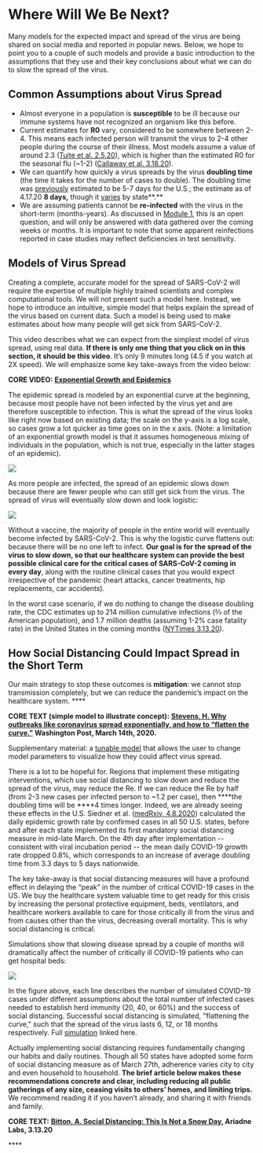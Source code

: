 # Where Will We Be Next?

Many models for the expected impact and spread of the virus are being shared on social media and reported in popular news. Below, we hope to point you to a couple of such models and provide a basic introduction to the assumptions that they use and their key conclusions about what we can do to slow the spread of the virus.

## Common Assumptions about Virus Spread

* Almost everyone in a population is **susceptible** to be ill because our immune systems have not recognized an organism like this before.
* Current estimates for **R0** vary, considered to be somewhere between 2-4.  This means each infected person will transmit the virus to 2-4 other people during the course of their illness. Most models assume a value of around 2.3 \([Tuite et al. 2.5.20](https://annals.org/aim/fullarticle/2760912/reporting-epidemic-growth-reproduction-numbers-2019-novel-coronavirus-2019-ncov)\), which is higher than the estimated R0 for the seasonal flu \(~1-2\) \([Callaway et al. 3.18.20](https://www.nature.com/articles/d41586-020-00758-2)\). 
* We can quantify how quickly a virus spreads by the virus **doubling time** \(the time it takes for the number of cases to double\). The doubling time was [previously](https://drive.google.com/file/d/1DqfSnlaW6N3GBc5YKyBOCGPfdqOsqk1G/view) estimated to be 5-7 days for the U.S.; the estimate as of 4.17.20 **8 days,** though it [varies](https://www.nytimes.com/interactive/2020/03/21/upshot/coronavirus-deaths-by-country.html) by state**.**
* We are assuming patients cannot be **re-infected** with the virus in the short-term \(months-years\). As discussed in [Module 1](https://curriculum.covidstudentresponse.org/module-1-from-bench-to-bedside), this is an open question, and will only be answered with data gathered over the coming weeks or months. It is important to note that some apparent reinfections reported in case studies may reflect deficiencies in test sensitivity.

## Models of Virus Spread

Creating a complete, accurate model for the spread of SARS-CoV-2 will require the expertise of multiple highly trained scientists and complex computational tools. We will not present such a model here. Instead, we hope to introduce an intuitive, simple model that helps explain the spread of the virus based on current data. Such a model is being used to make estimates about how many people will get sick from SARS-CoV-2.

This video describes what we can expect from the simplest model of virus spread, using real data. **If there is only one thing that you click on in this section, it should be this video**. It’s only 9 minutes long \(4.5 if you watch at 2X speed\). We will emphasize some key take-aways from the video below:

**CORE VIDEO:** [**Exponential Growth and Epidemics**](https://www.youtube.com/watch?v=Kas0tIxDvrg&feature=youtu.be)

The epidemic spread is modeled by an exponential curve at the beginning, because most people have not been infected by the virus yet and are therefore susceptible to infection. This is what the spread of the virus looks like right now based on existing data; the scale on the y-axis is a log scale, so cases grow a lot quicker as time goes on in the x axis. \(Note: a limitation of an exponential growth model is that it assumes homogeneous mixing of individuals in the population, which is not true, especially in the latter stages of an epidemic\).

![](https://lh6.googleusercontent.com/BG0-Azf7hkmiepfnCwTBYEZC2NhPsVHSO6ijEVzZE9EifjeTsXyz3SqYILkv_nvRwDmWSxmKYR26ZunitJgrgZun2BVkLAB-j3k45a_PvWdghnlQ9C_ukslXQ2El9J9ljkpTKZKg)

As more people are infected, the spread of an epidemic slows down because there are fewer people who can still get sick from the virus. The spread of virus will eventually slow down and look logistic:

![](https://lh5.googleusercontent.com/6chbMUnZ0yQvpmTJOj97ZlhU1ExglupHBkbsL6ZoHRNyR8MYGf44Qo8HlDM8XteuGYNnun0zTOirdo1fAq7CSoKmNahTlxNGTjLxjasSiRObhgm2-nPfLREGcchKYkWQI1I_jHdB)

Without a vaccine, the majority of people in the entire world will eventually become infected by SARS-CoV-2. This is why the logistic curve flattens out: because there will be no one left to infect. **Our goal is for the spread of the virus to slow down, so that our healthcare system can provide the best possible clinical care for the critical cases of SARS-CoV-2 coming in every day**, along with the routine clinical cases that you would expect irrespective of the pandemic \(heart attacks, cancer treatments, hip replacements, car accidents\). 

In the worst case scenario, if we do nothing to change the disease doubling rate, the CDC estimates up to 214 million cumulative infections \(⅔ of the American population\), and 1.7 million deaths \(assuming 1-2% case fatality rate\) in the United States in the coming months \([NYTimes 3.13.20](https://www.nytimes.com/2020/03/13/us/coronavirus-deaths-estimate.html)\).

## How Social Distancing Could Impact Spread in the Short Term

Our main strategy to stop these outcomes is **mitigation**: we cannot stop transmission completely, but we can reduce the pandemic’s impact on the healthcare system. ****

**CORE TEXT \(simple model to illustrate concept\):** [**Stevens, H. Why outbreaks like coronavirus spread exponentially, and how to “flatten the curve.”**](https://www.washingtonpost.com/graphics/2020/world/corona-simulator/) **Washington Post, March 14th, 2020.**

Supplementary material: a [tunable model](https://art-bd.shinyapps.io/nCov_control/) that allows the user to change model parameters to visualize how they could affect virus spread.

There is a lot to be hopeful for. Regions that implement these mitigating interventions, which use social distancing to slow down and reduce the spread of the virus, may reduce the Re. If we can reduce the Re by half \(from 2-3 new cases per infected person to ~1.2 per case\), then ****the doubling time will be ****4 times longer. Indeed, we are already seeing these effects in the U.S. Siedner et al. \([medRxiv, 4.8.2020](https://www.medrxiv.org/content/10.1101/2020.04.03.20052373v1)\) calculated the daily epidemic growth rate by confirmed cases in all 50 U.S. states, before and after each state implemented its first mandatory social distancing measure in mid-late March. On the 4th day after implementation -- consistent with viral incubation period -- the mean daily COVID-19 growth rate dropped 0.8%, which corresponds to an increase of average doubling time from 3.3 days to 5 days nationwide.

The key take-away is that social distancing measures will have a profound effect in delaying the “peak” in the number of critical COVID-19 cases in the US. We buy the healthcare system valuable time to get ready for this crisis by increasing the personal protective equipment, beds, ventilators, and healthcare workers available to care for those critically ill from the virus and from causes other than the virus, decreasing overall mortality. This is why social distancing is critical.

Simulations show that slowing disease spread by a couple of months will dramatically affect the number of critically ill COVID-19 patients who can get hospital beds:

![](https://lh6.googleusercontent.com/54Mgr3WoJZT_h-l6MgdiF4867zs6FDyE_hjX2klK5eMZnmK2kqqPpzaINN_qpOzhK98JSqoRaQ3Dmm-jNwyqYhRV_16QC704WXBlRtabnIMPmDsTMdoXfre-wUUCYWrK0iaOVYeL)

In the figure above, each line describes the number of simulated COVID-19 cases under different assumptions about the total number of infected cases needed to establish herd immunity \(20, 40, or 60%\) and the success of social distancing. Successful social distancing is simulated, "flattening the curve," such that the spread of the virus lasts 6, 12, or 18 months respectively. Full [simulation](https://www.nytimes.com/interactive/2020/03/17/upshot/hospital-bed-shortages-coronavirus.html?auth=login-google) linked here.

Actually implementing social distancing requires fundamentally changing our habits and daily routines. Though all 50 states have adopted some form of social distancing measure as of March 27th, adherence varies city to city and even household to household. **The brief article below makes these recommendations concrete and clear, including reducing all public gatherings of any size, ceasing visits to others’ homes, and limiting trips.** We recommend reading it if you haven’t already, and sharing it with friends and family.

**CORE TEXT:** [**Bitton, A. Social Distancing: This Is Not a Snow Day**](https://www.ariadnelabs.org/resources/articles/news/social-distancing-this-is-not-a-snow-day/)**, Ariadne Labs, 3.13.20**

\*\*\*\*

